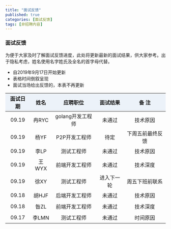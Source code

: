 ```yaml
---
title: "面试反馈"
published: true
categories: [面试反馈]
tags: [非招聘内容]
---
```


### 面试反馈
为便于大家及时了解面试反馈进度，此处将更新最新的面试结果，供大家参考。出于隐私考虑，姓名使用名字姓氏及全名的首字母代替。
- 自2019年9月17日开始更新
- 表格时间倒叙呈现
- 面试当场给出反馈的，本表不再更新

<style>
  table {
      width: 100%; /*表格宽度*/
      border-collapse: collapse; /*使用单一线条的边框*/
      empty-cells: show !important; /*单元格无内容依旧绘制边框*/
  }

  table th,td {
    height: 35px; /*统一每一行的默认高度*/
  }

  table th {
      font-weight: bold; /*加粗*/
      text-align: center !important; /*内容居中，加上 !important 避免被 Markdown 样式覆盖*/
      background: #ECF2F9; /*背景色*/
      <!-- white-space: nowrap; /*表头内容强制在一行显示*/ -->
  }
  /*悬浮变色*/

  table tr:hover {
      background: yellow;
  }

  /*指定列宽度*/
  table th:nth-of-type(2) {
    	<!-- width: 200px; -->
     white-space: nowrap;
  }
  </style>

|面试日期 |姓名|应聘职位  |面试结果 |  备  注 |
|:-----:|:---:|:-------:|:-------:|:------:|
|09.19   |冉RYC  |golang开发工程师|未通过|技术原因|
|09.19   |杨YF   |P2P开发工程师|待定  |下周五前最终反馈|
|09.19   |李LP   |测试工程师|未通过   |技术原因|
|09.19   |王WYX |前端开发工程师|未通过 |技术深度|
|09.19   |徐XY  |测试工程师 |进入下一轮|周五下班前联系|
|09.18   |胡HJF |后端开发工程师|未通过 |技术原因|
|09.18   |昝ZL |前端开发工程师|未通过|技术深度|
|09.17  |李LMN |测试工程师 |未通过   |时间原因|
